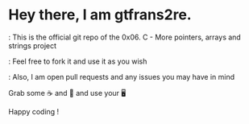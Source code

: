 # Hey there, I am gtfrans2re. 

: This is the official git repo of the 0x06. C - More pointers, arrays and strings project

: Feel free to fork it and use it as you wish

: Also, I am open pull requests and any issues you may have in mind

Grab some :coffee: and :pizza: and use your :desktop_computer:

Happy coding !
